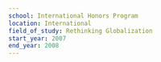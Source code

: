 ```yaml
---
school: International Honors Program
location: International
field_of_study: Rethinking Globalization
start_year: 2007
end_year: 2008
---
```

